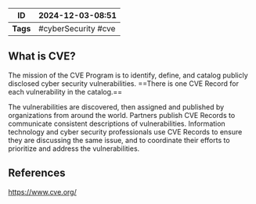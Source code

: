 
| ID       | 2024-12-03-08:51    |
| -------- | ------------------- |
| **Tags** | #cyberSecurity #cve |
## What is CVE?

The mission of the CVE Program is to identify, define, and catalog publicly disclosed cyber security vulnerabilities. ==There is one CVE Record for each vulnerability in the catalog.== 

The vulnerabilities are discovered, then assigned and published by organizations from around the world. Partners publish CVE Records to communicate consistent descriptions of vulnerabilities. Information technology and cyber security professionals use CVE Records to ensure they are discussing the same issue, and to coordinate their efforts to prioritize and address the vulnerabilities.

## References
https://www.cve.org/
